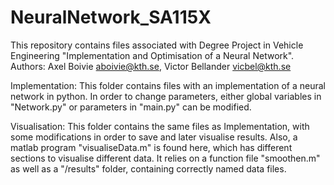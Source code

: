 # NeuralNetwork_SA115X
This repository contains files associated with Degree Project in Vehicle Engineering "Implementation and Optimisation of a Neural Network".
Authors: Axel Boivie <aboivie@kth.se>, Victor Bellander <vicbel@kth.se>

Implementation: This folder contains files with an implementation of a neural network in python. In order to change parameters, either global variables in "Network.py" or parameters in "main.py" can be modified.

Visualisation: This folder contains the same files as Implementation, with some modifications in order to save and later visualise results. Also, a matlab program "visualiseData.m" is found here, which has different sections to visualise different data. It relies on a function file "smoothen.m" as well as a "/results" folder, containing correctly named data files. 
